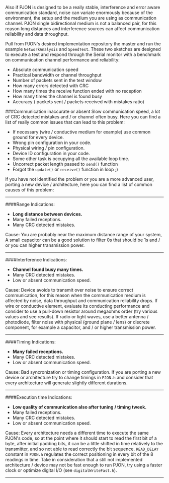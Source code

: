 Also if PJON is designed to be a really stable, interference and error aware communication standard, noise can variate enormously because of the environment, the setup and the medium you are using as communication channel. PJON single bidirectional medium is not a balanced pair, for this reason long distances and interference sources can affect communication reliability and data throughput.

Pull from PJON's desired implementation repository the master and run the example `NetworkAnalysis` and `SpeedTest`. These two sketches are designed to execute a test and respond through the Serial monitor with a benchmark on communication channel performance and reliability:
* Absolute communication speed
* Practical bandwidth or channel throughput
* Number of packets sent in the test window
* How many errors detected with CRC
* How many times the receive function ended with no reception
* How many times the channel is found busy
* Accuracy ( packets sent / packets received with mistakes ratio)

###Communication inaccurate or absent
Slow communication speed, a lot of CRC detected mistakes and / or channel often busy. Here you can find a list of really common issues that can lead to this problem:
  * If necessary (wire / conductive medium for example) use common ground for every device.
  * Wrong pin configuration in your code.
  * Physical wiring / pin configuration.
  * Device ID configuration in your code.
  * Some other task is occupying all the available loop time.
  * Uncorrect packet length passed to `send()` function
  * Forgot the `update()` or `receive()` function in loop ;)  

If you have not identified the problem or you are a more advanced user, porting a new device / architecture, here you can find a list of common causes of this problem:

***

####Range 
Indications:
* **Long distance between devices.**
* Many failed receptions.
* Many CRC detected mistakes.

Cause:
You are probably near the maximum distance range of your system, A small capacitor can be a good solution to filter 0s that should be 1s and / or you can higher transmission power.

***

####Interference
Indications:
* **Channel found busy many times.**
* Many CRC detected mistakes.
* Low or absent communication speed.

Cause:
Device avoids to transmit over noise to ensure correct communication, for this reason when the communication medium is affected by noise, data throughput and communication reliability drops. If wire or conductive element, evaluate its conducting performance and consider to use a pull-down resistor around megaohms order (try various values and see results). If radio or light waves, use a better antenna / photodiode, filter noise with physical (ground plane / lens) or discrete component, for example a capacitor, and / or higher transmission power.

***

####Timing
Indications:
* **Many failed receptions.**
* Many CRC detected mistakes.
* Low or absent communication speed.

Cause:
Bad syncronization or timing configuration. If you are porting a new device or architecture try to change timings in `PJON.h` and consider that every architecture will generate slightly different durations.

***

####Execution time
Indications:
* **Low quality of communication also after tuning / timing tweek.**
* Many failed receptions.
* Many CRC detected mistakes.
* Low or absent communication speed.

Cause:
Every architecture needs a different time to execute the same PJON's code, so at the point where it should start to read the first bit of a byte, after initial padding bits, it can be a little shifted in time relatively to the transmitter, and so not able to read correctly the bit sequence. `READ_DELAY` constant in `PJON.h` regulates the correct positioning in every bit of the 8 readings in time. Take in consideration that a still not implemented architecture / device may not be fast enough to run PJON, try using a faster clock or optimize digital I/O (see `digitalWriteFast.h`).

***
